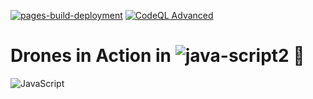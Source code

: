 [![pages-build-deployment](https://github.com/meleksabit/drones-js/actions/workflows/pages/pages-build-deployment/badge.svg)](https://github.com/meleksabit/drones-js/actions/workflows/pages/pages-build-deployment)
[![CodeQL Advanced](https://github.com/meleksabit/drones-js/actions/workflows/codeql.yml/badge.svg)](https://github.com/meleksabit/drones-js/actions/workflows/codeql.yml)
# Drones in Action in ![java-script2](https://user-images.githubusercontent.com/32045473/150615243-fd452ea6-645b-4c45-a577-ce7dfe0665e4.png) 🤖

![JavaScript](https://user-images.githubusercontent.com/32045473/150614877-330ef2c9-9c13-4b91-92c5-883a1b5254f2.png)
